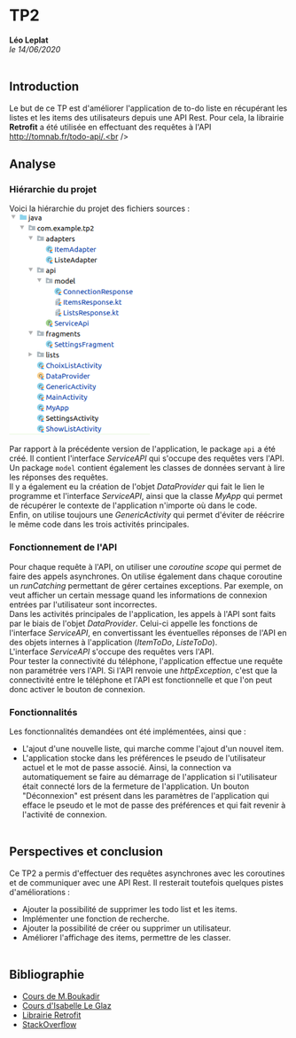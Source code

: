 # TP2

**Léo Leplat**<br />
*le 14/06/2020*<br /><br />

## Introduction

Le but de ce TP est d'améliorer l'application de to-do liste en récupérant les listes et les items des utilisateurs depuis une API Rest. Pour cela, la librairie **Retrofit** a été utilisée en effectuant des requêtes à l'API http://tomnab.fr/todo-api/.<br /><br />

## Analyse

### Hiérarchie du projet
Voici la hiérarchie du projet des fichiers sources :<br />
<img src="images/Screenshot from 2020-06-14 15-02-15.png" alt="mainActivity" height="400" />

Par rapport à la précédente version de l'application, le package `api` a été créé. Il contient l'interface *ServiceAPI* qui s'occupe des requêtes vers l'API. Un package `model` contient également les classes de données servant à lire les réponses des requêtes.<br />
Il y a également eu la création de l'objet *DataProvider* qui fait le lien le programme et l'interface *ServiceAPI*, ainsi que la classe *MyApp* qui permet de récupérer le contexte de l'application n'importe où dans le code.<br />
Enfin, on utilise toujours une *GenericActivity* qui permet d'éviter de réécrire le même code dans les trois activités principales.<br />

### Fonctionnement de l'API
Pour chaque requête à l'API, on utiliser une *coroutine scope* qui permet de faire des appels asynchrones. On utilise également dans chaque coroutine un *runCatching* permettant de gérer certaines exceptions. Par exemple, on veut afficher un certain message quand les informations de connexion entrées par l'utilisateur sont incorrectes.<br />
Dans les activités principales de l'application, les appels à l'API sont faits par le biais de l'objet *DataProvider*. Celui-ci appelle les fonctions de l'interface *ServiceAPI*, en convertissant les éventuelles réponses de l'API en des objets internes à l'application (*ItemToDo*, *ListeToDo*).<br />
L'interface *ServiceAPI* s'occupe des requêtes vers l'API.<br />
Pour tester la connectivité du téléphone, l'application effectue une requête non paramétrée vers l'API. Si l'API renvoie une *httpException*, c'est que la connectivité entre le téléphone et l'API est fonctionnelle et que l'on peut donc activer le bouton de connexion.<br />

### Fonctionnalités
Les fonctionnalités demandées ont été implémentées, ainsi que :
* L'ajout d'une nouvelle liste, qui marche comme l'ajout d'un nouvel item.
* L'application stocke dans les préférences le pseudo de l'utilisateur actuel et le mot de passe associé. Ainsi, la connection va automatiquement se faire au démarrage de l'application si l'utilisateur était connecté lors de la fermeture de l'application. Un bouton "Déconnexion" est présent dans les paramètres de l'application qui efface le pseudo et le mot de passe des préférences et qui fait revenir à l'activité de connexion.<br /><br />


## Perspectives et conclusion
Ce TP2 a permis d'effectuer des requêtes asynchrones avec les coroutines et de communiquer avec une API Rest. Il resterait toutefois quelques pistes d'améliorations :
* Ajouter la possibilité de supprimer les todo list et les items.
* Implémenter une fonction de recherche.
* Ajouter la possibilité de créer ou supprimer un utilisateur.
* Améliorer l'affichage des items, permettre de les classer.<br /><br />


## Bibliographie
* [Cours de M.Boukadir](https://moodle1920.centralelille.fr/mod/page/view.php?id=20281)
* [Cours d'Isabelle Le Glaz](https://docs.google.com/presentation/d/1zjKsdSIA5QnP-BG9z07fZyhrOKpogm_4XxCewUVg3x0/edit#slide=id.g89770eca0e_0_137)
* [Librairie Retrofit](https://square.github.io/retrofit/)
* [StackOverflow](https://stackoverflow.com/)
